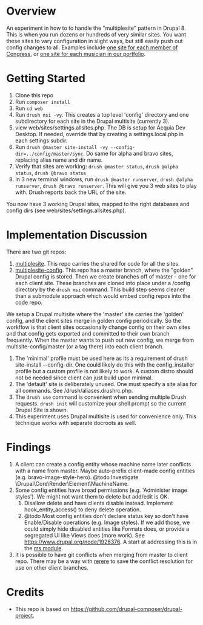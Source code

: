 Overview
============
An experiment in how to to handle the "multiplesite" pattern in Drupal 8. This is when you run dozens or hundreds of very similar sites. You want these sites to vary configuration in slight ways, but still easily push out config changes to all. Examples include [one site for each member of Congress](http://buytaert.net/us-house-of-representatives-using-drupal), or [one site for each musician in our portfolio](http://www.warnerbrosrecords.com/artists).

Getting Started
==============
1. Clone this repo
1. Run `composer install`
1. Run `cd web`
1. Run `drush msi -vy`. This creates a top level 'config' directory and one subdirectory for each site in the Drupal multisite (currently 3).
1. view web/sites/settings.allsites.php. The DB is setup for Acquia Dev Desktop. If needed, override that by creating a settings.local.php in each settings subdir.
1. Run `drush @master site-install -vy --config-dir=../config/master/sync`. Do same for alpha and bravo sites, replacing alias name and dir name.
1. Verify that sites are working: `drush @master status`, `drush @alpha status`, `drush @bravo status`
1. In 3 new terminal windows, run `drush @master runserver`, `drush @alpha runserver`, `drush @bravo runserver`. This will give you 3 web sites to play with. Drush reports back the URL of the site.

You now have 3 working Drupal sites, mapped to the right databases and config dirs (see web/sites/settings.allsites.php).

Implementation Discussion
=============
There are two git repos:

1. [multiplesite](https://github.com/weitzman/multiplesite). This repo carries the shared for code for all the sites.
1. [multiplesite-config](https://github.com/weitzman/multiplesite-config). This repo has a master branch, where the "golden" Drupal config is stored. Then we create branches off of master - one for each client site. These branches are cloned into place under a /config directory by the `drush msi` command. This build step seems cleaner than a submodule approach which would embed config repos into the code repo.

We setup a Drupal multisite where the 'master' site carries the 'golden' config, and the client sites merge in golden config periodically. So the workflow is that client sites occasionally change config on their own sites and that config gets exported and committed to their own branch frequently. When the master wants to push out new config, we merge from multisite-config/master (or a tag there) into each client branch.

1. The 'minimal' profile must be used here as its a requirement of drush site-install --config-dir. One could likely do this with the config_installer profile but a custom profile is not likely to work. A custom distro should not be needed since client can just build upon minimal.
1. The 'default' site is deliberately unused. One must specify a site alias for all commands. See /drush/aliases.drushrc.php.
1. The `drush use` command is convenient when sending multiple Drush requests. `drush init` will customize your shell prompt so the current Drupal Site is shown.
1. This experiment uses Drupal multisite is used for convenience only. This technique works with separate docroots as well.

Findings
=============
1. A client can create a config entity whose machine name later conflicts with a name from master. Maybe auto-prefix client-made config entities (e.g. bravo-image-style-hero). @todo Investigate \Drupal\Core\Render\Element\MachineName.
1. Some config entities have broad permissions (e.g. 'Administer image styles'). We might not want them to delete but add/edit is OK.
    1. Disallow delete and have clients disable instead. Implement hook_entity_access() to deny delete operation.
    1. @todo Most config entities don't declare status key so don't have Enable/Disable operations (e.g. Image styles). If we add those, we could simply hide disabled entities like Formats does, or provide a segregated UI like Views does (more work). See https://www.drupal.org/node/1926376. A start at addressing this is in the [ms module](https://github.com/weitzman/multiplesite/tree/master/web/modules/custom/ms/ms).
1. It is possible to have git conflicts when merging from master to client repo. There may be a way with [rerere](https://medium.com/@porteneuve/fix-conflicts-only-once-with-git-rerere-7d116b2cec67#.cofpprewi) to save the conflict resolution for use on other client branches.


Credits
================
- This repo is based on https://github.com/drupal-composer/drupal-project.